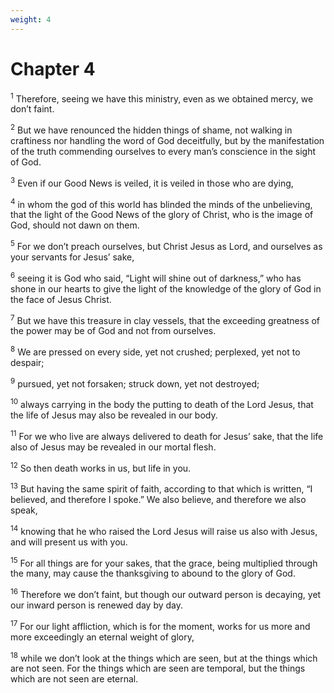 ```yaml
---
weight: 4
---
```


# Chapter 4

<sup>1</sup> Therefore, seeing we have this ministry, even as we obtained mercy, we don’t faint. 

<sup>2</sup> But we have renounced the hidden things of shame, not walking in craftiness nor handling the word of God deceitfully, but by the manifestation of the truth commending ourselves to every man’s conscience in the sight of God. 

<sup>3</sup> Even if our Good News is veiled, it is veiled in those who are dying, 

<sup>4</sup> in whom the god of this world has blinded the minds of the unbelieving, that the light of the Good News of the glory of Christ, who is the image of God, should not dawn on them. 

<sup>5</sup> For we don’t preach ourselves, but Christ Jesus as Lord, and ourselves as your servants for Jesus’ sake, 

<sup>6</sup> seeing it is God who said, “Light will shine out of darkness,” who has shone in our hearts to give the light of the knowledge of the glory of God in the face of Jesus Christ. 

<sup>7</sup> But we have this treasure in clay vessels, that the exceeding greatness of the power may be of God and not from ourselves. 

<sup>8</sup> We are pressed on every side, yet not crushed; perplexed, yet not to despair; 

<sup>9</sup> pursued, yet not forsaken; struck down, yet not destroyed; 

<sup>10</sup> always carrying in the body the putting to death of the Lord Jesus, that the life of Jesus may also be revealed in our body. 

<sup>11</sup> For we who live are always delivered to death for Jesus’ sake, that the life also of Jesus may be revealed in our mortal flesh. 

<sup>12</sup> So then death works in us, but life in you. 

<sup>13</sup> But having the same spirit of faith, according to that which is written, “I believed, and therefore I spoke.” We also believe, and therefore we also speak, 

<sup>14</sup> knowing that he who raised the Lord Jesus will raise us also with Jesus, and will present us with you. 

<sup>15</sup> For all things are for your sakes, that the grace, being multiplied through the many, may cause the thanksgiving to abound to the glory of God. 

<sup>16</sup> Therefore we don’t faint, but though our outward person is decaying, yet our inward person is renewed day by day. 

<sup>17</sup> For our light affliction, which is for the moment, works for us more and more exceedingly an eternal weight of glory, 

<sup>18</sup> while we don’t look at the things which are seen, but at the things which are not seen. For the things which are seen are temporal, but the things which are not seen are eternal. 


